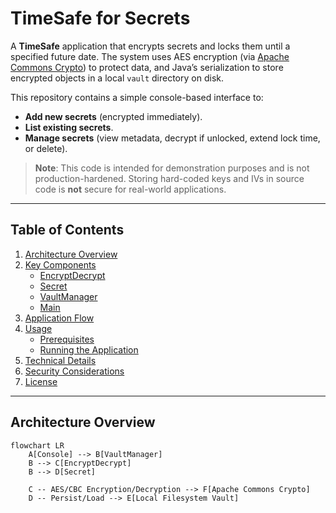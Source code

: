 # TimeSafe for Secrets

A **TimeSafe** application that encrypts secrets and locks them until a specified future date. The system uses AES encryption (via [Apache Commons Crypto](https://commons.apache.org/proper/commons-crypto/)) to protect data, and Java’s serialization to store encrypted objects in a local `vault` directory on disk.

This repository contains a simple console-based interface to:
- **Add new secrets** (encrypted immediately).
- **List existing secrets**.
- **Manage secrets** (view metadata, decrypt if unlocked, extend lock time, or delete).

> **Note**: This code is intended for demonstration purposes and is not production-hardened. Storing hard-coded keys and IVs in source code is **not** secure for real-world applications.

---

## Table of Contents

1. [Architecture Overview](#architecture-overview)
2. [Key Components](#key-components)
    - [EncryptDecrypt](#encryptdecrypt)
    - [Secret](#secret)
    - [VaultManager](#vaultmanager)
    - [Main](#main)
3. [Application Flow](#application-flow)
4. [Usage](#usage)
    - [Prerequisites](#prerequisites)
    - [Running the Application](#running-the-application)
5. [Technical Details](#technical-details)
6. [Security Considerations](#security-considerations)
7. [License](#license)

---

## Architecture Overview

```mermaid
flowchart LR
    A[Console] --> B[VaultManager]
    B --> C[EncryptDecrypt]
    B --> D[Secret]

    C -- AES/CBC Encryption/Decryption --> F[Apache Commons Crypto]
    D -- Persist/Load --> E[Local Filesystem Vault]